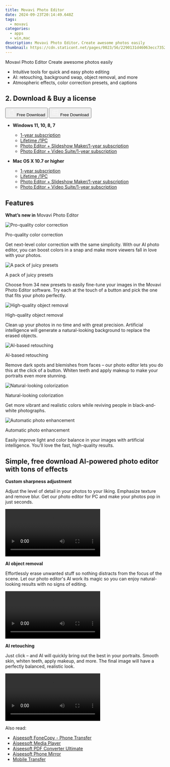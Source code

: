 ```yaml
---
title: Movavi Photo Editor
date: 2024-09-23T20:14:49.648Z
tags: 
  - movavi
categories: 
  - apps
  - win,mac
description: Movavi Photo Editor，Сreate awesome photos easily
thumbnail: https://cdn.staticont.net/pages/0023/56/2290131d46063ecc735226086ef093cb3f5073c1.webp
---
```


Movavi Photo Editor
Сreate awesome photos easily

- Intuitive tools for quick and easy photo editing
- AI: retouching, background swap, object removal, and more
- Atmospheric effects, color correction presets, and captions

## 2. Download & Buy a license

<div class="mx-auto flex items-center justify-center space-x-4">
  <button 
  onclick="javascript:window.open('https://store.movavi.com/order/checkout.php?PRODS=32451780,33729287&QTY=1,1&COUPON=&AFFILIATE=108875&CART=1&CARD=2&SHORT_FORM=1&DESIGN_TYPE=2&CROSS_SELL_HIDE=true&SHOPURL=http://www.movavi.com/store.html&ADDITIONAL_HPM=0&setLocale=en&pageType=web&p_name=picverse&REF=%7C%7C&FSID=%7C%7C&PAYPAL_FLOW=REGULAR&AFFILIATE=108875&ADDITIONAL_webuid=284hb8', '_blank');
    window.open('https://www.movavi.com/download-picversemac', '_blank');void(0);"
  class="flex flex-row font-bold rounded-lg text-lg w-48 h-16 bg-[#FF8014] text-[#ffffff] items-center justify-center p-2">
    <svg width="24px" height="24px" viewBox="0 0 24 24" xmlns="http://www.w3.org/2000/svg" color="#ffffff" fill="none" stroke="currentColor" stroke-width="3" stroke-linecap="round" stroke-linejoin="round"><path d="M16 2C16.3632 4.17921 14.0879 5.83084 12.8158 6.57142C12.4406 6.78988 12.0172 6.5117 12.0819 6.08234C12.2993 4.63878 13.0941 2.00008 16 2Z" stroke="#f8f7f7" stroke-width="1.5"></path><path d="M9 6.5C9.89676 6.5 10.6905 6.69941 11.2945 6.92013C12.0563 7.19855 12.9437 7.19854 13.7055 6.92012C14.3094 6.6994 15.1032 6.5 15.9999 6.5C17.0852 6.5 18.4649 7.08889 19.4999 8.26666C16 11 17 15.5 20.269 16.6916C19.2253 19.5592 17.2413 21.5 15.4999 21.5C13.9999 21.5 14 20.8 12.5 20.8C11 20.8 11 21.5 9.5 21.5C7 21.5 4 17.5 4 12.5C4 8.5 7 6.5 9 6.5Z" stroke="#f8f7f7" stroke-width="1.5"></path></svg>    
    <span class="font-medium mx-auto">Free Download</span>  
  </button>
  <button 
  onclick="javascript:window.open('https://store.movavi.com/order/checkout.php?PRODS=32451780,33729287&QTY=1,1&COUPON=&AFFILIATE=108875&CART=1&CARD=2&SHORT_FORM=1&DESIGN_TYPE=2&CROSS_SELL_HIDE=true&SHOPURL=http://www.movavi.com/store.html&ADDITIONAL_HPM=0&setLocale=en&pageType=web&p_name=picverse&REF=%7C%7C&FSID=%7C%7C&PAYPAL_FLOW=REGULAR&AFFILIATE=108875&ADDITIONAL_webuid=284hb8', '_blank');
    window.open('https://www.movavi.com/download-picverse', '_blank');void(0);"
  class="flex flex-row font-bold rounded-lg text-lg w-48 h-16 bg-[#FF8014] text-[#ffffff] items-center justify-center p-2">
    <svg width="24px" height="24px" viewBox="0 0 24 24" xmlns="http://www.w3.org/2000/svg" color="#ffffff" fill="none" stroke="currentColor" stroke-width="3" stroke-linecap="round" stroke-linejoin="round"><path d="M4 16.9865V7.01353C4 6.71792 4.21531 6.46636 4.50737 6.42072L19.3074 4.10822C19.6713 4.05137 20 4.33273 20 4.70103V19.299C20 19.6673 19.6713 19.9486 19.3074 19.8918L4.50737 17.5793C4.21531 17.5336 4 17.2821 4 16.9865Z" stroke="#f8f7f7" stroke-width="1.5"></path><path d="M4 12H20" stroke="#f8f7f7" stroke-width="1.5"></path><path d="M10.5 5.5V18.5" stroke="#f8f7f7" stroke-width="1.5"></path></svg>
    <span class="font-medium mx-auto">Free Download</span>  
  </button>
</div>

- **Windows 11, 10, 8, 7**
  - [1-year subscription](https://store.movavi.com/order/checkout.php?PRODS=27002944,32451783,33729287&QTY=1,1,1&COUPON=&AFFILIATE=108875&CART=1&CARD=2&SHORT_FORM=1&DESIGN_TYPE=2&CROSS_SELL_HIDE=true&SHOPURL=http://www.movavi.com/store.html&ADDITIONAL_HPM=1&setLocale=en&pageType=web&p_name=srveplusbundle&REF=%7C1541979618.1724813110%7C&FSID=%7C1541979618.1724813110%7C&PAYPAL_FLOW=REGULAR&ADDITIONAL_utmzz=utmcsr=(direct)%7Cutmcmd=(none)%7Cutmccn=(not%20set)&AFFILIATE=108875&ADDITIONAL_webuid=1zx2r4)
  - [Lifetime /1PC](https://store.movavi.com/order/checkout.php?PRODS=32451780,33729287&QTY=1,1&COUPON=&AFFILIATE=108875&CART=1&CARD=2&SHORT_FORM=1&DESIGN_TYPE=2&CROSS_SELL_HIDE=true&SHOPURL=http://www.movavi.com/store.html&ADDITIONAL_HPM=0&setLocale=en&pageType=web&p_name=picverse&REF=%7C%7C&FSID=%7C%7C&PAYPAL_FLOW=REGULAR&AFFILIATE=108875&ADDITIONAL_webuid=284hb8)
  - [Photo Editor + Slideshow Maker/1-year subscription](https://store.movavi.com/order/checkout.php?PRODS=32575945,33729287&QTY=1,1&COUPON=&AFFILIATE=108875&CART=1&CARD=2&SHORT_FORM=1&DESIGN_TYPE=2&CROSS_SELL_HIDE=true&SHOPURL=http://www.movavi.com/store.html&ADDITIONAL_HPM=1&setLocale=en&pageType=web&p_name=picversessmbundleyear&REF=%7C%7C&FSID=%7C%7C&PAYPAL_FLOW=REGULAR&AFFILIATE=108875&ADDITIONAL_webuid=iti1ih)
  - [Photo Editor + Video Suite/1-year subscription](https://store.movavi.com/order/checkout.php?PRODS=34832963,4719229&QTY=1,1&COUPON=&AFFILIATE=108875&CART=1&CARD=2&SHORT_FORM=1&DESIGN_TYPE=2&CROSS_SELL_HIDE=true&SHOPURL=http://www.movavi.com/store.html&ADDITIONAL_HPM=1&setLocale=en&pageType=web&p_name=vspicversebundleyear&REF=%7C%7C&FSID=%7C%7C&PAYPAL_FLOW=REGULAR&AFFILIATE=108875&ADDITIONAL_webuid=pa9b2a)

- **Mac OS X 10.7 or higher**
  - [1-year subscription](https://store.movavi.com/order/checkout.php?PRODS=27002944,32451783,33729287&QTY=1,1,1&COUPON=&AFFILIATE=108875&CART=1&CARD=2&SHORT_FORM=1&DESIGN_TYPE=2&CROSS_SELL_HIDE=true&SHOPURL=http://www.movavi.com/store.html&ADDITIONAL_HPM=1&setLocale=en&pageType=web&p_name=srveplusbundle&REF=%7C1541979618.1724813110%7C&FSID=%7C1541979618.1724813110%7C&PAYPAL_FLOW=REGULAR&ADDITIONAL_utmzz=utmcsr=(direct)%7Cutmcmd=(none)%7Cutmccn=(not%20set)&AFFILIATE=108875&ADDITIONAL_webuid=1zx2r4)
  - [Lifetime /1PC](https://store.movavi.com/order/checkout.php?PRODS=32451780,33729287&QTY=1,1&COUPON=&AFFILIATE=108875&CART=1&CARD=2&SHORT_FORM=1&DESIGN_TYPE=2&CROSS_SELL_HIDE=true&SHOPURL=http://www.movavi.com/store.html&ADDITIONAL_HPM=0&setLocale=en&pageType=web&p_name=picverse&REF=%7C%7C&FSID=%7C%7C&PAYPAL_FLOW=REGULAR&AFFILIATE=108875&ADDITIONAL_webuid=284hb8)
  - [Photo Editor + Slideshow Maker/1-year subscription](https://store.movavi.com/order/checkout.php?PRODS=32575945,33729287&QTY=1,1&COUPON=&AFFILIATE=108875&CART=1&CARD=2&SHORT_FORM=1&DESIGN_TYPE=2&CROSS_SELL_HIDE=true&SHOPURL=http://www.movavi.com/store.html&ADDITIONAL_HPM=1&setLocale=en&pageType=web&p_name=picversessmbundleyear&REF=%7C%7C&FSID=%7C%7C&PAYPAL_FLOW=REGULAR&AFFILIATE=108875&ADDITIONAL_webuid=iti1ih)
  - [Photo Editor + Video Suite/1-year subscription](https://store.movavi.com/order/checkout.php?PRODS=34832963,4719229&QTY=1,1&COUPON=&AFFILIATE=108875&CART=1&CARD=2&SHORT_FORM=1&DESIGN_TYPE=2&CROSS_SELL_HIDE=true&SHOPURL=http://www.movavi.com/store.html&ADDITIONAL_HPM=1&setLocale=en&pageType=web&p_name=vspicversebundleyear&REF=%7C%7C&FSID=%7C%7C&PAYPAL_FLOW=REGULAR&AFFILIATE=108875&ADDITIONAL_webuid=pa9b2a)

## Features

**What’s new in** Movavi Photo Editor

![Pro-quality color correction](https://cdn.staticont.net/pages/0023/56/f774fd6a94432ad977bf6afb30515c6f3b325057.webp)

Pro-quality color correction

Get next-level color correction with the same simplicity. With our AI photo editor, you can boost colors in a snap and make more viewers fall in love with your photos.

![A pack of juicy presets](https://cdn.staticont.net/pages/0023/56/874f83c414198270bc9cd750b1cfcaa59e4f0ada.webp)

A pack of juicy presets

Choose from 34 new presets to easily fine-tune your images in the Movavi Photo Editor software. Try each at the touch of a button and pick the one that fits your photo perfectly.

![High-quality object removal](https://cdn.staticont.net/pages/0023/56/2290131d46063ecc735226086ef093cb3f5073c1.webp)

High-quality object removal

Clean up your photos in no time and with great precision. Artificial intelligence will generate a natural-looking background to replace the erased objects.

![AI-based retouching](https://cdn.staticont.net/pages/0023/56/18bf156846fc220d1fe892498053a9f1903c6d17.webp)

AI-based retouching

Remove dark spots and blemishes from faces – our photo editor lets you do this at the click of a button. Whiten teeth and apply makeup to make your portraits even more stunning.

![Natural-looking colorization](https://cdn.staticont.net/pages/0023/56/4795d6f4622a07e145633704ed09767d14939e25.webp)

Natural-looking colorization

Get more vibrant and realistic colors while reviving people in black-and-white photographs.

![Automatic photo enhancement](https://cdn.staticont.net/pages/0023/56/316fdeb816fb8f12f0c81fd7ab90d8e62920ac5f.webp)

Automatic photo enhancement

Easily improve light and color balance in your images with artificial intelligence. You’ll love the fast, high-quality results.

## Simple, free download AI-powered photo editor with tons of effects

**Custom sharpness adjustment**

Adjust the level of detail in your photos to your liking. Emphasize texture and remove blur. Get our photo editor for PC and make your photos pop in just seconds.

<video data-v-d6328dfa="" data-v-84ce025e="" src="https://cdn.staticont.net/pages/0023/56/c49ad33d17a7db0ec74aa2b12fbb35d18bd51fb7.mp4" autoplay="autoplay" loop="loop" playsinline="" class="media v-video-self-hosted embed-responsive embed-responsive-16by9" alias="adjustment" previewnumber="0"></video>

**AI object removal**

Effortlessly erase unwanted stuff so nothing distracts from the focus of the scene. Let our photo editor's AI work its magic so you can enjoy natural-looking results with no signs of editing.

<video data-v-d6328dfa="" data-v-84ce025e="" src="https://cdn.staticont.net/pages/0023/56/b5f3d6a6c37063188c5cf6ba15f63d092276be38.mp4" autoplay="autoplay" loop="loop" playsinline="" class="media v-video-self-hosted embed-responsive embed-responsive-16by9" alias="object removal" previewnumber="0"></video>

**AI retouching**

Just click – and AI will quickly bring out the best in your portraits. Smooth skin, whiten teeth, apply makeup, and more. The final image will have a perfectly balanced, realistic look.

<video data-v-d6328dfa="" data-v-84ce025e="" src="https://cdn.staticont.net/pages/0023/56/d0b502bc23c9f9c62ae065d3ece2897e894d3e5c.mp4" autoplay="autoplay" loop="loop" playsinline="" class="media v-video-self-hosted embed-responsive embed-responsive-16by9" alias="retouching" previewnumber="0"></video>

<ins class="adsbygoogle"
      style="display:block"
      data-ad-client="ca-pub-7571918770474297"
      data-ad-slot="8358498916"
      data-ad-format="auto"
      data-full-width-responsive="true"></ins>

<span class="atpl-alsoreadstyle">Also read:</span>
<div><ul>
<li><a href="https://tools.techidaily.com/aiseesoft/phone-transfer/"><u>Aiseesoft FoneCopy - Phone Transfer</u></a></li>
<li><a href="https://tools.techidaily.com/aiseesoft/media-player/"><u>Aiseesoft Media Player</u></a></li>
<li><a href="https://tools.techidaily.com/aiseesoft/pdf-converter-ultimate/"><u>Aiseesoft PDF Converter Ultimate</u></a></li>
<li><a href="https://tools.techidaily.com/aiseesoft/phone-mirror/"><u>Aiseesoft Phone Mirror</u></a></li>
<li><a href="https://tools.techidaily.com/aiseesoft/mobile-transfer/"><u>Mobile Transfer</u></a></li>
</ul></div>


